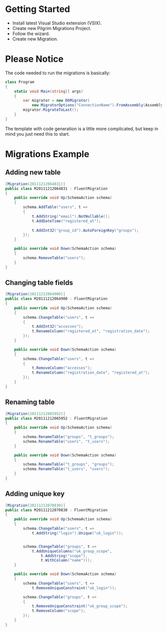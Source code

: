 # Getting Started

* Install latest Visual Studio extension (VSIX).
* Create new Pilgrim Migrations Project.
* Follow the wizard.
* Create new Migration.

# Please Notice

The code needed to run the migrations is basically:

``` csharp
class Program
{
    static void Main(string[] args)
    {
        var migrator = new DbMigrator(
            new MigratorOptions("ConnectionName").FromAssembly(Assembly.GetExecutingAssembly()));
        migrator.MigrateToLast();
    }
}
```

The template with code generation is a little more complicated, but keep in mind you just need this to start.

# Migrations Example

## Adding new table
``` csharp
[Migration(20111212064831)]
public class M20111212064831 : FluentMigration
{
    public override void Up(SchemaAction schema)
    {
        schema.AddTable("users", t =>
        {
            t.AddString("email").NotNullable();
            t.AddDateTime("registered_at");
            
            t.AddInt32("group_id").AutoForeignKey("groups");
        });
    }

    public override void Down(SchemaAction schema)
    {
        schema.RemoveTable("users");
    }
}
```

## Changing table fields
``` csharp
[Migration(20111212064900)]
public class M20111212064900 : FluentMigration
{
    public override void Up(SchemaAction schema)
    {
        schema.ChangeTable("users", t =>
        {
            t.AddInt32("accesses");
            t.RenameColumn("registered_at", "registration_date");
        });
    }

    public override void Down(SchemaAction schema)
    {
        schema.ChangeTable("users", t =>
        {
            t.RemoveColumn("accesses");
            t.RenameColumn("registration_date", "registered_at");
        });
    }
}
```

## Renaming table
``` csharp
[Migration(20111212065952)]
public class M20111212065952 : FluentMigration
{
    public override void Up(SchemaAction schema)
    {
        schema.RenameTable("groups", "t_groups");
        schema.RenameTable("users", "t_users");
    }

    public override void Down(SchemaAction schema)
    {
        schema.RenameTable("t_groups", "groups");
        schema.RenameTable("t_users", "users");
    }
}
```

## Adding unique key
``` csharp
[Migration(20111212070830)]
public class M20111212070830 : FluentMigration
{
    public override void Up(SchemaAction schema)
    {
        schema.ChangeTable("users", t =>
            t.AddString("login").Unique("uk_login"));


        schema.ChangeTable("groups", t =>
            t.AddUniqueColumns("uk_group_scope",
                t.AddString("scope"),
                t.WithColumn("name")));
    }

    public override void Down(SchemaAction schema)
    {
        schema.ChangeTable("users", t =>
            t.RemoveUniqueConstraint("uk_login"));

        schema.ChangeTable("groups", t =>
        {
            t.RemoveUniqueConstraint("uk_group_scope");
            t.RemoveColumn("scope");
        });
    }
}
```

